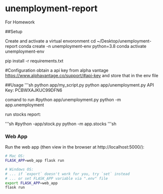 # unemployment-report
For Homework

##Setup 

Create and activate a virtual envoronment
cd ~/Desktop/unemployment-report
conda create -n unemployment-env python=3.8
conda activate unemployment-env

pip install -r requirements.txt

#Configuration
obtain a api key from alpha vantage https://www.alphavantage.co/support/#api-key
and store that in the env file



##Usage
'''sh
python app/my_script.py
python app/unemployment.py
API Key: PCBWXAJKUC99DFN6

comand to run 
#python app/unemployment.py
python -m app.unemployment

run stocks report:

'''sh
#python -app/stock.py
python -m app.stocks
'''sh

### Web App

Run the web app (then view in the browser at http://localhost:5000/):

```sh
# Mac OS:
FLASK_APP=web_app flask run

# Windows OS:
# ... if `export` doesn't work for you, try `set` instead
# ... or set FLASK_APP variable via ".env" file
export FLASK_APP=web_app
flask run
```

